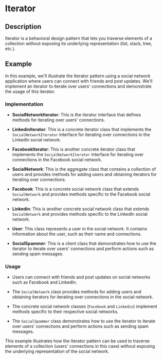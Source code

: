 # Iterator

## Description

Iterator is a behavioral design pattern that lets you traverse elements of a collection without exposing its underlying representation (list, stack, tree, etc.).

## Example

In this example, we'll illustrate the Iterator pattern using a social network application where users can connect with friends and post updates. We'll implement an iterator to iterate over users' connections and demonstrate the usage of this iterator.

### Implementation

- **SocialNetworkIterator**: This is the iterator interface that defines methods for iterating over users' connections.

- **LinkedinIterator**: This is a concrete iterator class that implements the `SocialNetworkIterator` interface for iterating over connections in the LinkedIn social network.

- **FacebookIterator**: This is another concrete iterator class that implements the `SocialNetworkIterator` interface for iterating over connections in the Facebook social network.

- **SocialNetwork**: This is the aggregate class that contains a collection of users and provides methods for adding users and obtaining iterators for iterating over connections.

- **Facebook**: This is a concrete social network class that extends `SocialNetwork` and provides methods specific to the Facebook social network.

- **Linkedin**: This is another concrete social network class that extends `SocialNetwork` and provides methods specific to the LinkedIn social network.

- **User**: This class represents a user in the social network. It contains information about the user, such as their name and connections.

- **SocialSpammer**: This is a client class that demonstrates how to use the iterator to iterate over users' connections and perform actions such as sending spam messages.

### Usage

- Users can connect with friends and post updates on social networks such as Facebook and LinkedIn.

- The `SocialNetwork` class provides methods for adding users and obtaining iterators for iterating over connections in the social network.

- The concrete social network classes (`Facebook` and `Linkedin`) implement methods specific to their respective social networks.

- The `SocialSpammer` class demonstrates how to use the iterator to iterate over users' connections and perform actions such as sending spam messages.

This example illustrates how the Iterator pattern can be used to traverse elements of a collection (users' connections in this case) without exposing the underlying representation of the social network.
